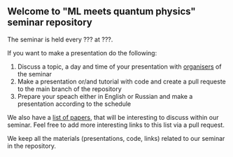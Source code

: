 ## Welcome to "ML meets quantum physics" seminar repository

The seminar is held every ??? at ???.

If you want to make a presentation do the following:

1. Discuss a topic, a day and time of your presentation with [organisers](https://github.com/LuchnikovI/ML-meets-quantum-physics-QIT-lab-seminar/blob/main/organizers.md) of the seminar
2. Make a presentation or/and tutorial with code and create a pull requeste to the main branch of the repository
3. Prepare your speach either in English or Russian and make a presentation according to the schedule

We also have a [list of papers](https://github.com/LuchnikovI/ML-meets-quantum-physics-QIT-lab-seminar/blob/main/list_of_papers.md), that will be interesting to discuss within our seminar. Feel free to add more interesting links to this list via a pull request.

We keep all the materials (presentations, code, links) related to our seminar in the repository.
